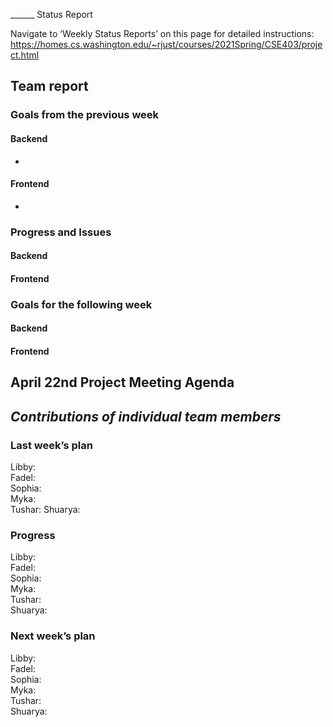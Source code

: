______ Status Report

Navigate to ‘Weekly Status Reports’ on this page for detailed instructions:
https://homes.cs.washington.edu/~rjust/courses/2021Spring/CSE403/project.html 

## **Team report**

### **Goals from the previous week**  

  #### **Backend**
  - 


  #### **Frontend**
  - 


### **Progress and Issues**

  #### **Backend**

  #### **Frontend**


### **Goals for the following week**

  #### **Backend**

  #### **Frontend**
 
## April 22nd Project Meeting Agenda
 
 
## **_Contributions of individual team members_**

### **Last week’s plan**

  Libby:  
  Fadel:   
  Sophia:  
  Myka:  
  Tushar: 
  Shuarya:  
 
### **Progress** 
  Libby:  
  Fadel:  
  Sophia:   
  Myka:   
  Tushar:   
  Shuarya:  
 
### **Next week’s plan**

  Libby:  
  Fadel:   
  Sophia:   
  Myka:   
  Tushar:   
  Shuarya:  
